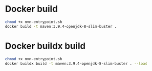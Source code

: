 # Docker build
```sh
chmod +x mvn-entrypoint.sh
docker build -t maven:3.9.4-openjdk-8-slim-buster .
```

# Docker buildx build
```sh
chmod +x mvn-entrypoint.sh
docker buildx build -t maven:3.9.4-openjdk-8-slim-buster . --load
```

